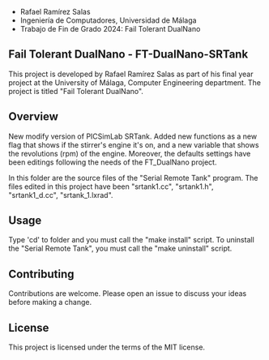   * Rafael Ramírez Salas
  * Ingeniería de Computadores, Universidad de Málaga
  * Trabajo de Fin de Grado 2024: Fail Tolerant DualNano

## Fail Tolerant DualNano - FT-DualNano-SRTank 

This project is developed by Rafael Ramírez Salas as part of his final year project at the University of Málaga, Computer Engineering department. The project is titled "Fail Tolerant DualNano".

## Overview

New modify version of PICSimLab SRTank. Added new functions as a new flag that shows if the stirrer's engine it's on, and a new variable that shows the revolutions (rpm) of the engine. Moreover, the defaults settings have been editings following the needs of the FT_DualNano project.

In this folder are the source files of the "Serial Remote Tank" program. The files edited in this project have been "srtank1.cc", "srtank1.h", "srtank1_d.cc", "srtank_1.lxrad".

## Usage
Type 'cd' to folder and you must call the "make install" script. To uninstall the "Serial Remote Tank", you must call the "make uninstall" script.

## Contributing

Contributions are welcome. Please open an issue to discuss your ideas before making a change.

## License

This project is licensed under the terms of the MIT license.

